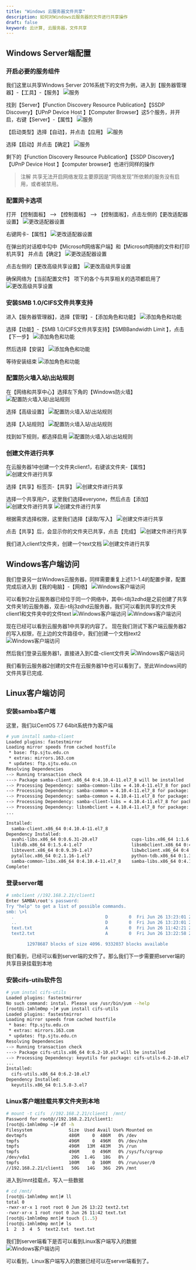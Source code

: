 ```yaml
---
title: "Windows 云服务器文件共享"
description: 如何对Windows云服务器的文件进行共享操作
draft: false
keyword: 云计算, 云服务器，文件共享
---
```


## Windows  Server端配置

### 开启必要的服务组件

我们这里以共享Windows Server 2016系统下的文件为例，进入到【服务器管理器】-【工具】-【服务】
![服务](../../../_images/win_share_1.png)

找到【Server】【Function Discovery Resource Publication】【SSDP Discovery】【UPnP Device Host 】【Computer Browser】这5个服务，并开启，右键【Server】-【属性】
![服务](../../../_images/win_share_2.png)

【启动类型】选择【自动】，并点击【应用】
![服务](../../../_images/win_share_3.png)

选择【启动】并点击【确定】
![服务](../../../_images/win_share_4.png)

剩下的【Function Discovery Resource Publication】【SSDP Discovery】【UPnP Device Host 】【computer browser】也进行同样的操作
>注解
>共享无法开启网络发现主要原因是“网络发现”所依赖的服务没有启用，或者被禁用。

### 配置网卡选项

打开 【控制面板】 –> 【控制面板】 –> 【控制面板】，点击左侧的【更改适配器设置】
![更改适配器设置](../../../_images/win_share_5.png)

右键网卡-【属性】
![更改适配器设置](../../../_images/win_share_6.png)

在弹出的对话框中勾中【Microsoft网络客户端】和【Microsoft网络的文件和打印机共享】  并点击【确定】
![更改适配器设置](../../../_images/win_share_7.png)

点击左侧的【更改高级共享设置】
![更改高级共享设置](../../../_images/win_share_8.png)

确保网络为【当前配置文件】 项下的各个与共享相关的选项都启用了
![更改高级共享设置](../../../_images/win_share_9.png)

### 安装SMB 1.0/CIFS文件共享支持

进入【服务器管理器】，选择【管理】-【添加角色和功能】
![添加角色和功能](../../../_images/win_share_10.png)

选择【功能】-【SMB 1.0/CIFS文件共享支持】【SMBBandwidth Limit 】，点击【下一步】
![添加角色和功能](../../../_images/win_share_11.png)

然后选择【安装】
![添加角色和功能](../../../_images/win_share_12.png)

等待安装结束
![添加角色和功能](../../../_images/win_share_13.png)

### 配置防火墙入站\出站规则

在【网络和共享中心】选择左下角的【Windows防火墙】
![配置防火墙入站\出站规则](../../../_images/win_share_14.png)

选择【高级设置】
![配置防火墙入站\出站规则](../../../_images/win_share_15.png)

选择【入站规则】
![配置防火墙入站\出站规则](../../../_images/win_share_16.png)

找到如下规则，都选择启用
![配置防火墙入站\出站规则](../../../_images/win_share_17.png)

### 创建文件进行共享

在云服务器1中创建一个文件夹client1，右键该文件夹-【属性】
![创建文件进行共享](../../../_images/win_share_18.png)

选择【共享】标签页-【共享】
![创建文件进行共享](../../../_images/win_share_19.png)

选择一个共享用户，这里我们选择everyone，然后点击【添加】
![创建文件进行共享](../../../_images/win_share_20.png)
![创建文件进行共享](../../../_images/win_share_21.png)

根据需求选择权限，这里我们选择【读取/写入】
![创建文件进行共享](../../../_images/win_share_22.png)

点击【共享】后，会显示你的文件夹已共享，点击【完成】
![创建文件进行共享](../../../_images/win_share_23.png)

我们进入client1文件夹，创建一个text文档
![创建文件进行共享](../../../_images/win_share_24.png)

## Windows客户端访问

我们登录另一台Windows云服务器，同样需要重复上述1.1-1.4的配置步骤，配置完成后进入到【我的电脑】-【网络】
![Windows客户端访问](../../../_images/win_share_25.png)

可以看到2台云服务器已经位于同一个网络中，其中i-t8j3zdhd是之前创建了共享文件夹1的云服务器，双击i-t8j3zdhd云服务器，我们可以看到共享的文件夹client1和文件夹中的文件text
![Windows客户端访问](../../../_images/win_share_26.png)
![Windows客户端访问](../../../_images/win_share_27.png)

现在已经可以看到云服务器1中共享的内容了。
现在我们测试下客户端云服务器2的写入权限，在上边的文件路径中，我们创建一个文档text2
![Windows客户端访问](../../../_images/win_share_28.png)

然后我们登录云服务器1，直接进入到C盘-client文件夹
![Windows客户端访问](../../../_images/win_share_29.png)

我们看到云服务器2创建的文件在云服务器1中也可以看到了。至此Windows间的文件共享已完成.

## Linux客户端访问


### 安装samba客户端
这里，我们以CentOS 7.7 64bit系统作为客户端
```bash
# yum install samba-client
Loaded plugins: fastestmirror
Loading mirror speeds from cached hostfile
 * base: ftp.sjtu.edu.cn
 * extras: mirrors.163.com
 * updates: ftp.sjtu.edu.cn
Resolving Dependencies
--> Running transaction check
---> Package samba-client.x86_64 0:4.10.4-11.el7_8 will be installed
--> Processing Dependency: samba-common-libs = 4.10.4-11.el7_8 for package: samba-client-4.10.4-11.el7_8.x86_64
--> Processing Dependency: samba-common = 4.10.4-11.el7_8 for package: samba-client-4.10.4-11.el7_8.x86_64
--> Processing Dependency: samba-common = 4.10.4-11.el7_8 for package: samba-client-4.10.4-11.el7_8.x86_64
--> Processing Dependency: samba-client-libs = 4.10.4-11.el7_8 for package: samba-client-4.10.4-11.el7_8.x86_64
--> Processing Dependency: libsmbclient = 4.10.4-11.el7_8 for package: samba-client-4.10.4-11.el7_8.x86_64
...

Installed:
  samba-client.x86_64 0:4.10.4-11.el7_8 
Dependency Installed:
  avahi-libs.x86_64 0:0.6.31-20.el7             cups-libs.x86_64 1:1.6.3-43.el7          gnutls.x86_64 0:3.3.29-9.el7_6                libarchive.x86_64 0:3.1.2-14.el7_7      
  libldb.x86_64 0:1.5.4-1.el7                   libsmbclient.x86_64 0:4.10.4-11.el7_8    libtalloc.x86_64 0:2.1.16-1.el7               libtdb.x86_64 0:1.3.18-1.el7            
  libtevent.x86_64 0:0.9.39-1.el7               libwbclient.x86_64 0:4.10.4-11.el7_8     nettle.x86_64 0:2.7.1-8.el7                   pyldb.x86_64 0:1.5.4-1.el7              
  pytalloc.x86_64 0:2.1.16-1.el7                python-tdb.x86_64 0:1.3.18-1.el7         samba-client-libs.x86_64 0:4.10.4-11.el7_8    samba-common.noarch 0:4.10.4-11.el7_8   
  samba-common-libs.x86_64 0:4.10.4-11.el7_8    samba-libs.x86_64 0:4.10.4-11.el7_8      trousers.x86_64 0:0.3.14-2.el7               
Complete!
```

### 登录server端

```bash
# smbclient //192.168.2.21/client1
Enter SAMBA\root's password: 
Try "help" to get a list of possible commands.
smb: \>l
  .                                   D        0  Fri Jun 26 13:23:01 2020
  ..                                  D        0  Fri Jun 26 13:23:01 2020
  text.txt                            A        0  Fri Jun 26 11:42:21 2020
  text2.txt                           A        0  Fri Jun 26 13:22:58 2020

		12978687 blocks of size 4096. 9332037 blocks available
```
我们看到，已经可以看到server端的文件了。那么我们下一步需要把server端的共享目录挂载到本地

### 安装cifs-utils软件包

```bash
# yum instal cifs-utils
Loaded plugins: fastestmirror
No such command: instal. Please use /usr/bin/yum --help
[root@i-1mhlm0mp ~]# yum install cifs-utils
Loaded plugins: fastestmirror
Loading mirror speeds from cached hostfile
 * base: ftp.sjtu.edu.cn
 * extras: mirrors.163.com
 * updates: ftp.sjtu.edu.cn
Resolving Dependencies
--> Running transaction check
---> Package cifs-utils.x86_64 0:6.2-10.el7 will be installed
--> Processing Dependency: keyutils for package: cifs-utils-6.2-10.el7.x86_64
...
Installed:
  cifs-utils.x86_64 0:6.2-10.el7  
Dependency Installed:
  keyutils.x86_64 0:1.5.8-3.el7                                           Complete!
```

### Linux客户端挂载共享文件夹到本地
```bash
# mount -t cifs  //192.168.2.21/client1  /mnt/
Password for root@//192.168.2.21/client1:  
[root@i-1mhlm0mp ~]# df -h
Filesystem              Size  Used Avail Use% Mounted on
devtmpfs                486M     0  486M   0% /dev
tmpfs                   496M     0  496M   0% /dev/shm
tmpfs                   496M   13M  483M   3% /run
tmpfs                   496M     0  496M   0% /sys/fs/cgroup
/dev/vda1                20G  1.4G   18G   8% /
tmpfs                   100M     0  100M   0% /run/user/0
//192.168.2.21/client1   50G   14G   36G  29% /mnt
```
进入到/mnt挂载点，写入一些数据
```bash
# cd /mnt/
[root@i-1mhlm0mp mnt]# ll
total 0
-rwxr-xr-x 1 root root 0 Jun 26 13:22 text2.txt
-rwxr-xr-x 1 root root 0 Jun 26 11:42 text.txt
[root@i-1mhlm0mp mnt]# touch {1..5}
[root@i-1mhlm0mp mnt]# ls
1  2  3  4  5  text2.txt  text.txt
```

我们到server端看下是否可以看到Linux客户端写入的数据
![Windows客户端访问](../../../_images/win_share_30.png)

可以看到，Linux客户端写入的数据已经可以在server端看到了。